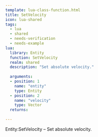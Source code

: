 ```yaml
---
template: lua-class-function.html
title: SetVelocity
icon: lua-shared
tags:
  - lua
  - shared
  - needs-verification
  - needs-example
lua:
  library: Entity
  function: SetVelocity
  realm: shared
  description: "Set absolute velocity."
  
  arguments:
  - position: 1
    name: "entity"
    type: Entity
  - position: 2
    name: "velocity"
    type: Vector
  returns:
    
---
```


<div class="lua__search__keywords">
Entity:SetVelocity &#x2013; Set absolute velocity.
</div>

